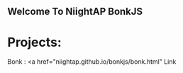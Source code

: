 ## Welcome To NiightAP BonkJS


# Projects:
Bonk : <a href="niightap.github.io/bonkjs/bonk.html" Link </a>

